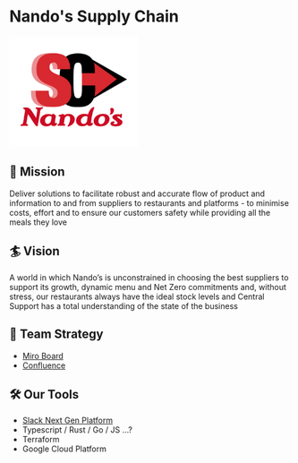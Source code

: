 # Nando's Supply Chain

<img src="./assets/logo.png" style="width:230px" />

## 🚀 Mission
Deliver solutions to facilitate robust and accurate flow of product and information to and from suppliers to restaurants and platforms - to minimise costs, effort and to ensure our customers safety while providing all the meals they love

## 🏄 Vision
A world in which Nando’s is unconstrained in choosing the best suppliers to support its growth, dynamic menu and Net Zero commitments and, without stress, our restaurants always have the ideal stock levels and Central Support has a total understanding of the state of the business

## 🧭 Team Strategy

- [Miro Board](https://miro.com/app/board/uXjVP6TOgsA=/)
- [Confluence](https://nandosuk.atlassian.net/wiki/spaces/SCM/overview?homepageId=3955720310)

## 🛠️ Our Tools
- [Slack Next Gen Platform](https://api.slack.com/future)
- Typescript / Rust / Go / JS ...?
- Terraform
- Google Cloud Platform